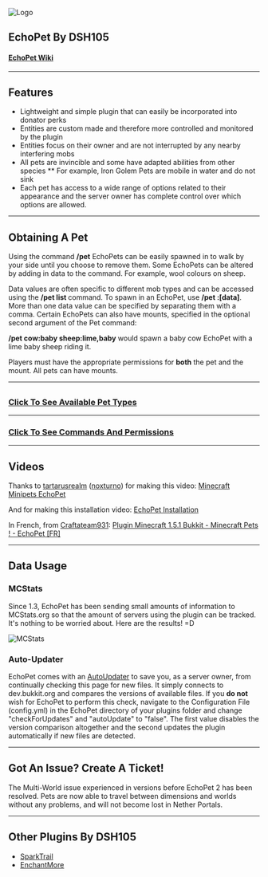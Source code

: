 ![Logo](http://dev.bukkit.org/media/images/52/979/Title.png)

## EchoPet By DSH105

#### [EchoPet Wiki](https://github.com/DSH105/EchoPet/wiki)

***

## Features

* Lightweight and simple plugin that can easily be incorporated into donator perks
* Entities are custom made and therefore more controlled and monitored by the plugin
* Entities focus on their owner and are not interrupted by any nearby interfering mobs
* All pets are invincible and some have adapted abilities from other species
** For example, Iron Golem Pets are mobile in water and do not sink
* Each pet has access to a wide range of options related to their appearance and the server owner has complete control over which options are allowed.

***

## Obtaining A Pet

Using the command **/pet** EchoPets can be easily spawned in to walk by your side until you choose to remove them. Some EchoPets can be altered by adding in data to the command. For example, wool colours on sheep.

Data values are often specific to different mob types and can be accessed using the **/pet list <mob-type>** command. To spawn in an EchoPet, use **/pet <type>:[data]**. More than one data value can be specified by separating them with a comma. Certain EchoPets can also have mounts, specified in the optional second argument of the Pet command:

**/pet cow:baby sheep:lime,baby** would spawn a baby cow EchoPet with a lime baby sheep riding it.

Players must have the appropriate permissions for **both** the pet and the mount. All pets can have mounts.

***

##

### [Click To See Available Pet Types](https://github.com/DSH105/EchoPet/wiki/Pet-Types)

***

### [Click To See Commands And Permissions](https://github.com/DSH105/EchoPet/wiki/Permissions-And-Commands)

***

## Videos

Thanks to [tartarusrealm](http://www.youtube.com/user/tartarusrealm) ([noxturno](http://dev.bukkit.org/profiles/noxturno/)) for making this video: [Minecraft Minipets EchoPet](http://www.youtube.com/watch?v=a0EFxEvUHGw)

And for making this installation video: [EchoPet Installation](http://www.youtube.com/watch?v=kx4g1Fab11k)

In French, from [Craftateam931](http://www.youtube.com/user/Craftateam931): [Plugin Minecraft 1.5.1 Bukkit - Minecraft Pets ! - EchoPet [FR]](http://www.youtube.com/watch?v=QSWFXfgEjZU)

***

## Data Usage

### MCStats

Since 1.3, EchoPet has been sending small amounts of information to MCStats.org so that the amount of servers using the plugin can be tracked. It's nothing to be worried about. Here are the results! =D

![MCStats](http://api.mcstats.org/signature/EchoPet.png)

### Auto-Updater

EchoPet comes with an [AutoUpdater](http://forums.bukkit.org/threads/updater-easy-safe-and-policy-compliant-auto-updating-for-your-plugins.96681/) to save you, as a server owner, from continually checking this page for new files. It simply connects to dev.bukkit.org and compares the versions of available files. If you **do not** wish for EchoPet to perform this check, navigate to the Configuration File (config.yml) in the EchoPet directory of your plugins folder and change "checkForUpdates" and "autoUpdate" to "false". The first value disables the version comparison altogether and the second updates the plugin automatically if new files are detected.

***

## Got An Issue? Create A Ticket!

The Multi-World issue experienced in versions before EchoPet 2 has been resolved. Pets are now able to travel between dimensions and worlds without any problems, and will not become lost in Nether Portals.

***

## Other Plugins By DSH105
* [SparkTrail](http://dev.bukkit.org/server-mods/sparktrail)
* [EnchantMore](http://dev.bukkit.org/server-mods/enchantmore)